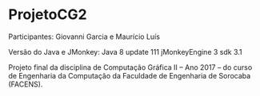 # ProjetoCG2
Participantes: Giovanni Garcia e Maurício Luís

Versão do Java e JMonkey: Java 8 update 111 jMonkeyEngine 3 sdk 3.1

Projeto final da disciplina de Computação Gráfica II – Ano 2017 – do curso de Engenharia da Computação da Faculdade de Engenharia de Sorocaba (FACENS).
